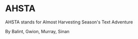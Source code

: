 # AHSTA

AHSTA stands for Almost Harvesting Season's Text Adventure

By Balint, Gwion, Murray, Sinan
